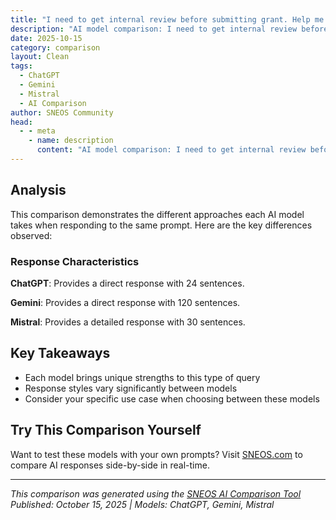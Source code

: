 ```yaml
---
title: "I need to get internal review before submitting grant. Help me: 1) Request reviewers with relevant expertise"
description: "AI model comparison: I need to get internal review before submitting grant. Help me: 1) Request reviewers with relevant e..."
date: 2025-10-15
category: comparison
layout: Clean
tags:
  - ChatGPT
  - Gemini
  - Mistral
  - AI Comparison
author: SNEOS Community
head:
  - - meta
    - name: description
      content: "AI model comparison: I need to get internal review before submitting grant. Help me: 1) Request reviewers with relevant expertise..."
---
```


<ChatComparison
  title="I need to get internal review before submitting grant. Help me: 1) Request reviewers with relevant expertise"
  prompt="I need to get internal review before submitting grant. Help me: 1) Request reviewers with relevant expertise"
  :responses='{"ChatGPT": "Certainly! When requesting reviewers for an internal review of your grant proposal, it\u0027s important to identify individuals with relevant expertise who can provide constructive feedback. Here\u2019s a template you can use to send out your request:\n\n---\n\n### Subject: Request for Review of Grant Proposal\n\nDear [Reviewer\u0027s Name],\n\nI hope this message finds you well. I am in the process of preparing a grant proposal titled \u201C[Title of Your Grant Proposal]\u201D aimed at [brief description of the grant\u0027s purpose and objectives]. Given your expertise in [specific area of expertise related to the grant], I would like to kindly request your assistance in reviewing my proposal prior to submission.\n\nThe grant focuses on [briefly describe the scope, methodology, and significance of your project]. Your insights would be invaluable to ensure the proposal is strong and addresses all necessary aspects effectively. \n\n**Review Details:**\n- **Timeline:** I plan to submit the grant by [submission deadline]. It would be ideal to have your feedback by [specific date].\n- **Format:** I can provide the proposal document in [Word/PDF/whatever format] for your review.\n- **Specific Areas of Feedback:** If you\u0027re willing to help, I\u2019d particularly appreciate your input on [mention any specific sections or components you wish them to focus on, such as methodology, budget, or the significance of the research].\n\nPlease let me know if you would be available for this review. I understand that your time is valuable, and I truly appreciate any assistance you can provide.\n\nThank you very much for considering my request!\n\nBest regards,\n\n[Your Name]  \n[Your Position]  \n[Your Institution]  \n[Your Contact Information]\n\n---\n\n### Additional Tips:\n\n1. **Choose Reviewers Wisely:** Select reviewers who have expertise directly related to the grant\u2019s subject matter, methodology, or funding agency. Consider colleagues from different departments or institutions if relevant.\n\n2. **Be Clear and Concise:** Make sure your request is straightforward and easy to understand, respecting the reviewers\u0027 time.\n\n3. **Be Grateful:** Always express your gratitude for their time and effort, regardless of the outcome.\n\n4. **Follow Up:** If you don\u2019t hear back within a week or so, consider sending a polite follow-up email.\n\nFeel free to customize the template according to your needs!", "Gemini": "Getting internal review is a critical step for a successful grant application! It allows you to catch errors, strengthen your arguments, and ensure clarity before the final submission.\n\nHere\u0027s a comprehensive guide to help you request reviewers with relevant expertise, including identifying potential reviewers, preparing your materials, and crafting a compelling request.\n\n---\n\n## 1. Requesting Reviewers with Relevant Expertise\n\nThis involves three main steps: **A. Identifying Potential Reviewers, B. Preparing Your Materials, and C. Crafting the Request Email.**\n\n---\n\n### A. Identifying Potential Reviewers (Who to Ask)\n\nThink broadly but strategically about who can offer the most valuable feedback for different aspects of your grant. Aim for 2-4 reviewers, ideally with diverse perspectives.\n\n1.  **Direct Colleagues/Lab Members:**\n    *   **Pros:** Familiar with your work, methodology, and lab resources. Can provide granular feedback.\n    *   **Cons:** Might be too close to the project to see big-picture flaws or lack specific expertise for a niche aspect.\n    *   **Best for:** Detailed methods, feasibility, internal consistency, preliminary data interpretation.\n\n2.  **Faculty in Your Department/Center (But Not Direct Collaborators):**\n    *   **Pros:** Understands the institutional context, often has grant-writing experience in your field, can provide \u0022outsider but insider\u0022 perspective.\n    *   **Cons:** May not have *deep* expertise in your exact sub-area.\n    *   **Best for:** Overall scientific merit, significance, clarity of aims, approach, and how it fits into the broader field.\n\n3.  **Faculty/Researchers in *Related* Fields (Cross-Department/Institution):**\n    *   **Pros:** Can identify jargon, assess broader impact, and ensure your proposal is accessible to reviewers outside your immediate niche. Excellent for multidisciplinary grants.\n    *   **Cons:** Might miss highly technical details specific to your field.\n    *   **Best for:** Clarity, broader impact, readability for a general scientific audience, potential for new collaborations.\n\n4.  **Experienced Grant Writers/Awardees (Mentors, Senior Faculty):**\n    *   **Pros:** Have successfully navigated the grant landscape, understand funding agency priorities, and can provide strategic advice on framing and persuasiveness.\n    *   **Cons:** May be very busy; might focus more on \u0022grant strategy\u0022 than deep scientific dive.\n    *   **Best for:** Overall strategy, responsiveness to review criteria, budget justification, biosketch/other support review, common pitfalls.\n\n5.  **Former Reviewers for Your Target Funding Mechanism:**\n    *   **Pros:** Understand the unwritten rules, common reviewer biases, and specific expectations of the review panel.\n    *   **Cons:** Harder to identify unless they\u0027ve served on a panel you know.\n    *   **Best for:** Grant-specific advice, \u0022reviewer mindset.\u0022\n\n6.  **Junior Faculty/Postdocs (Especially if they\u0027ve written similar grants):**\n    *   **Pros:** Often very thorough, eager to help, and can provide fresh eyes on the science. They\u0027ve recently been through the grant-writing process.\n    *   **Cons:** May lack the broader strategic perspective of more senior faculty.\n    *   **Best for:** Detailed review, catching typos, clarity, \u0022does this make sense?\u0022\n\n**Key Considerations When Choosing:**\n*   **Balance:** Try to get a mix of deep expertise and broader perspective.\n*   **Time:** Choose people you know are reliable and have a reputation for giving thoughtful feedback.\n*   **Availability:** Reach out early!\n*   **Reciprocity:** If you\u0027ve reviewed for someone, they\u0027re more likely to review for you.\n\n---\n\n### B. Preparing Your Materials (What to Provide)\n\nMake it as easy as possible for your reviewers. The less work they have to do to understand what you need, the more likely they are to help and provide quality feedback.\n\n1.  **The Grant Draft (Well-Organized):**\n    *   **Full Draft:** Include all sections (Aims, Significance, Innovation, Approach, Biosketches, Facilities, etc.). Even if some are rough, it provides context.\n    *   **Page Numbers:** Essential for easy referencing.\n    *   **Version Control:** Clearly label the draft (e.g., \u0022Grant_R01_Draft_v3_Sept15\u0022).\n    *   **Formatting:** Use the agency\u0027s required fonts/margins/line spacing so they can get a realistic feel for length.\n\n2.  **Specific Review Questions/Areas of Focus:**\n    *   **This is CRITICAL.** Don\u0027t just say \u0022please review my grant.\u0022 Guide their feedback.\n    *   **General questions:**\n        *   Is the central hypothesis clear and compelling?\n        *   Are the specific aims logical and achievable within the proposed timeframe?\n        *   Is the significance clearly articulated and persuasive?\n        *   Is the innovation evident and impactful?\n        *   Are there any major flaws or gaps in the experimental design?\n        *   Is the writing clear, concise, and free of jargon?\n        *   Does it meet the page limits?\n        *   What are the perceived strengths and weaknesses?\n    *   **Specific questions for *your* grant:**\n        *   \u0022I\u0027m particularly worried about the feasibility of Aim 2 \u2013 do you think the preliminary data sufficiently supports it?\u0022\n        *   \u0022Is my approach for [complex methodology] clear to someone who isn\u0027t an expert in it?\u0022\n        *   \u0022Does the budget justification adequately support the proposed work?\u0022\n        *   \u0022Is the impact statement strong enough?\u0022\n\n3.  **Relevant Guidelines/Criteria:**\n    *   **Funding Opportunity Announcement (FOA) Link:** Or at least the specific review criteria for your grant mechanism (e.g., NIH\u0027s Significance, Innovation, Approach, Investigator, Environment).\n    *   **Target Reviewer Score Sheet (if available):** Some agencies provide the actual sheet reviewers use. This helps them structure feedback.\n\n4.  **A Clear Timeline:**\n    *   **Your Internal Deadline:** When you need their feedback by (ideally 1-2 weeks before your *own* final internal deadline for revisions, and 3-4 weeks before the *agency\u0027s* submission deadline).\n    *   **Agency Submission Deadline:** For context.\n\n5.  **Brief Project Overview:** A 2-3 sentence summary of your project to include in the email itself.\n\n---\n\n### C. Crafting the Request Email (The Ask)\n\nBe clear, concise, respectful of their time, and make it easy for them to say yes or no.\n\n**Subject Line:**\n*   **Clear and Urgent:** \u0022Grant Review Request - [Your Name] - [Grant Type/Agency] - [Target Date for Feedback]\u0022\n*   *Example:* \u0022Grant Review Request - Dr. Smith - NIH R01 - Feedback by Oct 15\u0022\n\n**Email Body:**\n\nDear [Reviewer\u0027s Name],\n\nI hope this email finds you well.\n\nI am writing to humbly request a favor: I am preparing to submit an [Grant Type, e.g., NIH R01, NSF CAREER, internal seed grant] proposal to [Funding Agency, e.g., NIH, NSF, specific foundation] with a target submission date of [Agency Submission Date, e.g., November 5th]. I would be incredibly grateful if you would consider providing an internal review of my draft.\n\n**Project Overview:**\nMy proposal focuses on [brief 2-3 sentence summary of your project and its main goal/significance].\n\n**Why I\u0027m Asking You:**\nYour expertise in [Specific area of their expertise, e.g., \u0022neuroimaging analysis,\u0022 \u0022drug development,\u0022 \u0022educational psychology,\u0022 \u0022your track record with similar awards\u0022] would be incredibly valuable in strengthening this application. I believe your perspective on [specific aspect, e.g., \u0022my proposed statistical approach\u0022 or \u0022the broader impact of this work\u0022] would be particularly insightful.\n\n**What I\u0027m Asking For \u0026 Timeline:**\nThe full draft of the proposal (approx. [X] pages) is attached. I would ideally need comments back by **[Your Internal Deadline - e.g., Friday, October 15th]** to allow me sufficient time for revisions before the final submission.\n\nI completely understand that you are very busy. Even high-level feedback on the clarity of the aims, significance, or overall approach would be immensely helpful. I\u0027ve also included a short list of specific questions I\u0027m wrestling with in the attached document to guide your review, should you have the time.\n\n**Materials Attached/Linked:**\n*   My Grant Proposal Draft (PDF)\n*   Specific Review Questions (Word Doc/PDF)\n*   Link to the [Funding Agency] FOA / Review Criteria (for context)\n\nPlease let me know if this is something you might be able to do. If not, I completely understand, and thank you for considering the request.\n\nI would, of course, be happy to return the favor for any of your upcoming proposals.\n\nThank you for your time and consideration.\n\nBest regards,\n\n[Your Name]\n[Your Title]\n[Your Department/Affiliation]\n[Your Email/Phone]\n\n---\n\n**After You Send the Request:**\n\n*   **Follow Up (Gently):** If you don\u0027t hear back in 3-5 business days, send a polite follow-up.\n*   **Be Responsive:** If they agree, thank them promptly and answer any questions they have.\n*   **Be Gracious:** When they send feedback, thank them profusely. Take their feedback seriously, even if you don\u0027t implement every suggestion.\n*   **Offer to Discuss:** Propose a brief meeting (virtual or in-person) to discuss their comments if they prefer.\n*   **Acknowledge Their Help:** A small token of appreciation (a thank you note, coffee, or mention in an \u0022Acknowledgements\u0022 section if allowed and appropriate) can go a long way.\n\nBy being organized, respectful of their time, and clear in your request, you significantly increase your chances of securing valuable internal review for your grant. Good luck!", "Mistral": "Certainly! Requesting internal reviewers with relevant expertise is a crucial step in ensuring your grant proposal is well-prepared before submission. Here\u2019s a step-by-step guide to help you request reviewers effectively:\n\n### Step 1: Identify Potential Reviewers\n1. **Internal Experts**: Look within your institution for faculty members, researchers, or administrators who have expertise in your field or experience with grant writing.\n2. **Previous Reviewers**: Consider colleagues who have reviewed your work in the past and provided valuable feedback.\n3. **Network Contacts**: Reach out to your professional network for recommendations on potential reviewers.\n\n### Step 2: Prepare a Request Email\nHere\u2019s a template you can use to request internal reviewers:\n\n---\n\n**Subject: Request for Internal Review of Grant Proposal**\n\nDear [Reviewer\u2019s Name],\n\nI hope this email finds you well.\n\nI am writing to request your expertise in reviewing a grant proposal that I am preparing for submission to [Funding Agency/Program]. The proposal focuses on [briefly describe the topic or research area], and I believe your insights and feedback would be invaluable in strengthening the application.\n\n**Proposal Details:**\n- **Title**: [Title of the Proposal]\n- **Funding Agency**: [Name of the Funding Agency]\n- **Deadline**: [Submission Deadline]\n- **Budget**: [Briefly mention the budget if applicable]\n\n**Review Timeline:**\n- **Review Period**: [Specify the timeframe for review, e.g., 2 weeks]\n- **Feedback Due Date**: [Specify the date by which you need the feedback]\n\n**Review Scope:**\n- **Scientific Merit**: Evaluate the research question, methodology, and potential impact.\n- **Clarity and Coherence**: Assess the readability and logical flow of the proposal.\n- **Budget Justification**: Ensure the budget is reasonable and well-justified.\n- **Compliance**: Check for adherence to the funding agency\u2019s guidelines.\n\nI would greatly appreciate your time and expertise in reviewing this proposal. Please let me know if you are available to assist and if there are any specific aspects you would like to focus on.\n\nThank you in advance for your consideration.\n\nBest regards,\n\n[Your Full Name]\n[Your Position]\n[Your Institution]\n[Your Contact Information]\n\n---\n\n### Step 3: Follow Up\n1. **Confirmation**: Once you receive a positive response, confirm the review timeline and any specific areas of focus.\n2. **Provide Materials**: Send the reviewer the proposal draft, any relevant guidelines from the funding agency, and a feedback form if you have one.\n3. **Reminder**: A few days before the feedback due date, send a gentle reminder to ensure the reviewer has enough time to complete their review.\n\n### Step 4: Acknowledge and Thank Reviewers\nAfter receiving the feedback, make sure to thank the reviewers for their time and insights. Acknowledge their contributions and let them know how their feedback has improved your proposal.\n\n---\n\nBy following these steps, you can effectively request and manage internal reviews, ensuring your grant proposal is as strong as possible before submission. Good luck!"}' published-date="{DateTime.UtcNow:HH:mm}"
/>

## Analysis

This comparison demonstrates the different approaches each AI model takes when responding to the same prompt. Here are the key differences observed:

### Response Characteristics

**ChatGPT**: Provides a direct response with 24 sentences. 

**Gemini**: Provides a direct response with 120 sentences. 

**Mistral**: Provides a detailed response with 30 sentences. 

## Key Takeaways

- Each model brings unique strengths to this type of query
- Response styles vary significantly between models
- Consider your specific use case when choosing between these models

## Try This Comparison Yourself

Want to test these models with your own prompts? Visit [SNEOS.com](https://sneos.com) to compare AI responses side-by-side in real-time.

---

*This comparison was generated using the [SNEOS AI Comparison Tool](https://sneos.com)*
*Published: October 15, 2025 | Models: ChatGPT, Gemini, Mistral*
